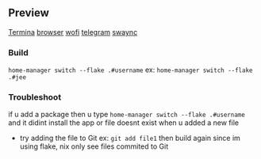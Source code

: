 ## Preview
[Termina](./screenshots/terminal.png)
[browser](./screenshots/browser.png)
[wofi](./screenshots/wofi.png)
[telegram](./screenshots/telegram.png)
[swaync](./screenshots/swaync.png)

### Build
`home-manager switch --flake .#username`
ex: `home-manager switch --flake .#jee`  

### Troubleshoot
if u add a package then u type `home-manager switch --flake .#username` and it didint install the app or file doesnt exist when u added a new file
- try adding the file to Git ex: `git add file1` then build again
since im using flake, nix only see files commited to Git

